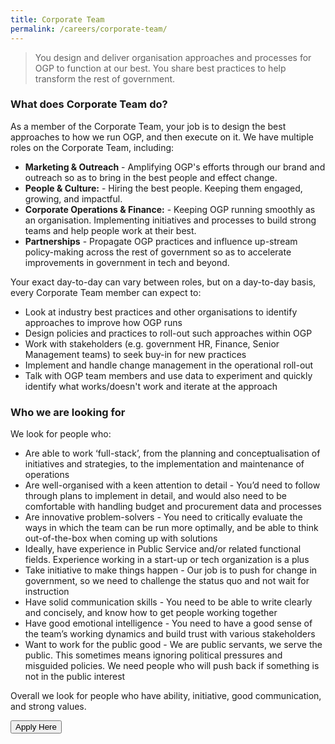```yaml
---
title: Corporate Team
permalink: /careers/corporate-team/
---
```



>You design and deliver organisation approaches and processes for OGP to function at our best. You share best practices to help transform the rest of government.

### **What does Corporate Team do?**
As a member of the Corporate Team, your job is to design the best approaches to how we run OGP, and then execute on it. We have multiple roles on the Corporate Team, including:
* **Marketing &amp; Outreach** - Amplifying OGP's efforts through our brand and outreach so as to bring in the best people and effect change.
* **People &amp; Culture:** - Hiring the best people. Keeping them engaged, growing, and impactful.
* **Corporate Operations &amp; Finance:** - Keeping OGP running smoothly as an organisation. Implementing initiatives and processes to build strong teams and help people work at their best.
* **Partnerships** - Propagate OGP practices and influence up-stream policy-making across the rest of government so as to accelerate improvements in government in tech and beyond.

Your exact day-to-day can vary between roles, but on a day-to-day basis, every Corporate Team member can expect to:
* Look at industry best practices and other organisations to identify approaches to improve how OGP runs
* Design policies and practices to roll-out such approaches within OGP
* Work with stakeholders (e.g. government HR, Finance, Senior Management teams) to seek buy-in for new practices
* Implement and handle change management in the operational roll-out
* Talk with OGP team members and use data to experiment and quickly identify what works/doesn't work and iterate at the approach

### **Who we are looking for**
We look for people who:

* Are able to work ‘full-stack’, from the planning and conceptualisation of initiatives and strategies, to the implementation and maintenance of operations
* Are well-organised with a keen attention to detail - You’d need to follow through plans to implement in detail, and would also need to be comfortable with handling budget and procurement data and processes
* Are innovative problem-solvers - You need to critically evaluate the ways in which the team can be run more optimally, and be able to think out-of-the-box when coming up with solutions
* Ideally, have experience in Public Service and/or related functional fields. Experience working in a start-up or tech organization is a plus
* Take initiative to make things happen - Our job is to push for change in government, so we need to challenge the status quo and not wait for instruction
* Have solid communication skills - You need to be able to write clearly and concisely, and know how to get people working together
* Have good emotional intelligence - You need to have a good sense of the team’s working dynamics and build trust with various stakeholders
* Want to work for the public good - We are public servants, we serve the public. This sometimes means ignoring political pressures and misguided policies. We need people who will push back if something is not in the public interest

Overall we look for people who have ability, initiative, good communication, and strong values.

<a href="https://opengovernmentproducts.recruitee.com/#section-89477">
    <button class="bp-button is-secondary is-medium has-text-white is-uppercase search-button">
        Apply Here
    </button>
</a>

